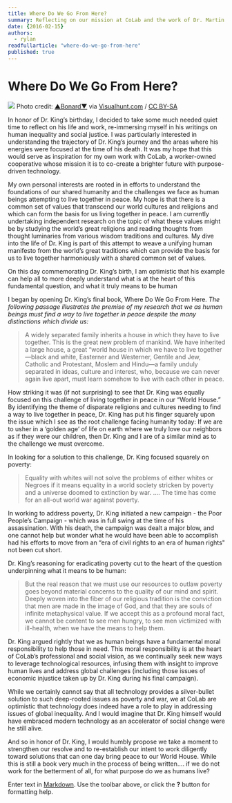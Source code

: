 ```yaml
---
title: Where Do We Go From Here?
summary: Reflecting on our mission at CoLab and the work of Dr. Martin Luther King
date: {2016-02-15}
authors: 
  - rylan
readfullarticle: "where-do-we-go-from-here"
published: true
---
```




# Where Do We Go From Here?

<img src="/assets/img/blog/2016-02-15.jpg" class="center-element"></a>
Photo credit: <a href="https://www.flickr.com/photos/bonardhughins/233106076/">▲Bonard▼</a> via <a href="https://visualhunt.com">Visualhunt.com</a> / <a href="http://creativecommons.org/licenses/by-sa/2.0/">CC BY-SA</a>

In honor of Dr. King’s birthday, I decided to take some much needed quiet time to reflect on his life and work, re-immersing myself in his writings on human inequality and social justice.  I was particularly interested in understanding the trajectory of Dr. King’s journey and the areas where his energies were focused at the time of his death.  It was my hope that this would serve as inspiration for my own work with CoLab, a worker-owned cooperative whose mission it is to co-create a brighter future with  purpose-driven technology.

My own personal interests are rooted in in efforts to understand the foundations of our shared humanity and the challenges we face as human beings attempting to live together in peace.  My hope is that there is a common set of values that transcend our world cultures and religions and which can form the basis for us living together in peace.  I am currently undertaking independent research on the topic of what these values might be by studying the world’s great religions and reading thoughts from thought luminaries from various wisdom traditions and cultures.  My dive into the life of Dr. King is part of this attempt to weave a unifying human manifesto from the world’s great traditions which can provide the basis for us to live together harmoniously with a shared common set of values.   

On this day commemorating Dr. King’s birth, I am optimistic that his example can help all to more deeply understand what is at the heart of this fundamental  question, and what it truly means  to be human

I began by opening Dr. King’s final book, Where Do We Go From Here.  _The following passage illustrates the premise of my research that we as human beings must find a way to live together in peace despite the many distinctions which divide us:_
> A widely separated family inherits a house in which they have to live together. This is the great new problem of mankind. We have inherited a large house, a great “world house in which we have to live together—black and white, Easterner and Westerner, Gentile and Jew, Catholic and Protestant, Moslem and Hindu—a family unduly separated in ideas, culture and interest, who, because we can never again live apart, must learn somehow to live with each other in peace.

How striking it was (if not surprising) to see that Dr. King was equally focused on this challenge of living together in peace in our “World House.” By identifying the theme of disparate religions and cultures needing to find a way to live together in peace, Dr. King has put his finger squarely upon the issue which I see as the root challenge facing humanity today:  If we are to usher in a ‘golden age’ of life on earth where we truly love our neighbors as if they were our children, then Dr. King and I are of a similar mind as to the challenge we must overcome.   

In looking for a solution to this challenge, Dr. King focused squarely on poverty:

> Equality with whites will not solve the problems of either whites or Negroes if it means equality in a world society stricken by poverty and a universe doomed to extinction by war. .... The time has come for an all-out world war against poverty.

In working to address poverty, Dr. King initiated a new campaign - the Poor People’s Campaign - which was in full swing at the time of his assassination.  With his death, the campaign was dealt a major blow, and one cannot help but wonder what he would have been able to accomplish had his efforts to move from an “era of civil rights to an era of human rights" not been cut short. 

Dr. King’s reasoning for eradicating poverty cut to the heart of the question underpinning what it means to be human:

> But the real reason that we must use our resources to outlaw poverty goes beyond material concerns to the quality of our mind and spirit.  Deeply woven into the fiber of our religious tradition is the conviction that men are made in the image of God, and that they are souls of infinite metaphysical value. If we accept this as a profound moral fact, we cannot be content to see men hungry, to see men victimized with ill-health, when we have the means to help them.

Dr. King argued rightly that we as human beings have a fundamental moral responsibility to help those in need.  This moral responsibility is at the heart of CoLab’s professional and social vision, as we continually seek new ways to leverage technological resources, infusing them with insight to improve human lives and address global challenges (including those  issues of economic injustice taken up by Dr. King during his final campaign).

While we certainly cannot say that all technology provides a silver-bullet solution to such deep-rooted issues as poverty and war, we at CoLab are optimistic that technology does indeed have a role to play in addressing issues of global inequality.   And I would imagine that Dr. King himself would have embraced modern  technology as an accelerator of social change  were he still alive. 

And so in honor of Dr. King, I would humbly propose we take a moment to strengthen our resolve and to re-establish our intent to work diligently toward solutions that can one day bring peace to our World House.  While this is still a book very much in the process of being written….  if we do not work for the betterment of all, for what purpose do we as humans live? 



Enter text in [Markdown](http://daringfireball.net/projects/markdown/). Use the toolbar above, or click the **?** button for formatting help.
